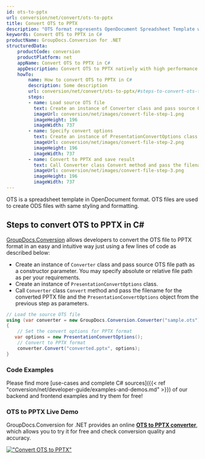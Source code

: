 ```yaml
---
id: ots-to-pptx
url: conversion/net/convert/ots-to-pptx
title: Convert OTS to PPTX
description: "OTS format represents OpenDocument Spreadsheet Template with .ots extension. Learn how to convert OTS to PPTX file programmatically in C# language using GroupDocs.Conversion for .NET library."
keywords: Convert OTS to PPTX in C#
productName: GroupDocs.Conversion for .NET
structuredData:
    productCode: conversion
    productPlatform: net
    appName: Convert OTS to PPTX in C#
    appDescription: Convert OTS to PPTX natively with high performance using C# language and server side GroupDocs.Conversion for .NET APIs, without the use of any software like Microsoft or Open Office.
    howTo:
        name: How to convert OTS to PPTX in C# 
        description: Some description
        url: conversion/net/convert/ots-to-pptx/#steps-to-convert-ots-to-pptx-in-c
        steps:
        - name: Load source OTS file 
          text: Create an instance of Converter class and pass source OTS file path as a constructor parameter. You may specify absolute or relative file path as per your requirements. 
          imageUrl: conversion/net/images/convert-file-step-1.png
          imageHeight: 196
          imageWidth: 737
        - name: Specify convert options 
          text: Create an instance of PresentationConvertOptions class.
          imageUrl: conversion/net/images/convert-file-step-2.png
          imageHeight: 196
          imageWidth: 737
        - name: Convert to PPTX and save result 
          text: Call Converter class Convert method and pass the filename for the converted HTML file and the PresentationConvertOptions object from the previous step as parameters.
          imageUrl: conversion/net/images/convert-file-step-3.png
          imageHeight: 196
          imageWidth: 737
---
```


OTS is a spreadsheet template in OpenDocument format. OTS files are used to create ODS files with same styling and formatting.

## Steps to convert OTS to PPTX in C#

[GroupDocs.Conversion](https://products.groupdocs.com/conversion/net) allows developers to convert the OTS file to PPTX format in an easy and intuitive way just using a few lines of code as described below:

* Create an instance of `Converter` class and pass source OTS file path as a constructor parameter. You may specify absolute or relative file path as per your requirements. 
* Create an instance of `PresentationConvertOptions` class.
* Call `Converter` class `Convert` method and pass the filename for the converted PPTX file and the `PresentationConvertOptions` object from the previous step as parameters.

```csharp
// Load the source OTS file
using (var converter = new GroupDocs.Conversion.Converter("sample.ots"))
{
    // Set the convert options for PPTX format
   var options = new PresentationConvertOptions();
    // Convert to PPTX format
    converter.Convert("converted.pptx", options);
}
```

### Code Examples

Please find more [use-cases and complete C# sources]({{< ref "conversion/net/developer-guide/examples-and-demos.md" >}}) of our backend and frontend examples and try them for free!

### OTS to PPTX Live Demo

GroupDocs.Conversion for .NET provides an online [**OTS to PPTX converter**](https://products.groupdocs.app/conversion/ots-to-pptx), which allows you to try it for free and check conversion quality and accuracy.

[!["Convert OTS to PPTX"](conversion/net/images/convert-to-pptx/convert-ots-to-pptx.png)](https://products.groupdocs.app/conversion/ots-to-pptx)
